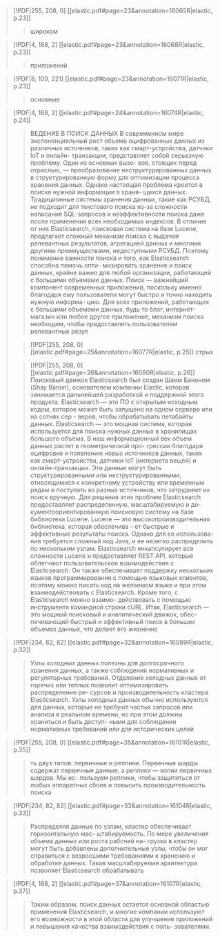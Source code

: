 > 	[!PDF|255, 208, 0] [[elastic.pdf#page=23&annotation=16065R|elastic, p.23]]
> > широком
> 
>

> [!PDF|4, 168, 2] [[elastic.pdf#page=23&annotation=16068R|elastic, p.23]]
> > приложений
> 
>

> [!PDF|8, 109, 221] [[elastic.pdf#page=23&annotation=16071R|elastic, p.23]]
> > основные
> 
>

> [!PDF|4, 168, 2] [[elastic.pdf#page=24&annotation=16074R|elastic, p.24]]
> > ВЕДЕНИЕ В ПОИСК ДАННЫХ В современном мире экспоненциальный рост объема оцифрованных данных из различных источников, таких как смарт-устройства, датчики IoT и онлайн- транзакции, представляет собой серьезную проблему. Один из основных вызо- вов, стоящих перед отраслью, — преобразование неструктурированных данных в структурированную форму для оптимизации процесса хранения данных. Однако настоящая проблема кроется в поиске нужной информации в храня- щихся данных. Традиционные системы хранения данных, такие как РСУБД, не подходят для текстового поиска из-за сложности написания SQL-запросов и неэффективности поиска даже после применения всех необходимых индексов. В отличие от них Elasticsearch, поисковая система на базе Lucene, предлагает сложный механизм поиска с выдачей релевантных результатов, агрегацией данных и многими другими преимуществами, недоступными РСУБД. Поэтому понимание важности поиска и того, как Elasticsearch способна помочь опти- мизировать хранение и поиск данных, крайне важно для любой организации, работающей с большими объемами данных. Поиск — важнейший компонент современных приложений, поскольку именно благодаря ему пользователи могут быстро и точно находить нужную информа- цию. Для всех приложений, работающих с большими объемами данных, будь то блог, интернет-магазин или любое другое приложение, механизм поиска необходим, чтобы предоставлять пользователям релевантные резул
> 
> > [!PDF|255, 208, 0] [[elastic.pdf#page=25&annotation=16077R|elastic, p.25]]
> > стрых
> 
> > [!PDF|255, 208, 0] [[elastic.pdf#page=26&annotation=16080R|elastic, p.26]]
> > Поисковый движок Elasticsearch был создан Шаем Баноном (Shay Banon), основателем компании Elastic, которая занимается дальнейшей разработкой и поддержкой этого продукта. Elasticsearch — это ПО с открытым исходным кодом, которое может быть запущено на одном сервере или на сотнях сер - веров, чтобы обрабатывать петабайты данных. Elasticsearch — это мощная система, которая используется для поиска нужных данных в хранилищах большого объема. В наш информационный век объем данных растет в геометрической про- грессии благодаря оцифровке и появлению новых источников данных, таких как смарт-устройства, датчики IoT (интернета вещей) и онлайн-транзакции. Эти данные могут быть структурированными или неструктурированными, относящимися к конкретному устройству или временным рядам и поступать из разных источников, что затрудняет их поиск вручную. Для решения этих проблем Elasticsearch предоставляет распределенную, масштабируемую и до- кументоориентированную поисковую систему на базе библиотеки Lucene. Lucene — это высокопроизводительная библиотека, которая обеспечива - ет быстрые и эффективные результаты поиска. Однако для ее использова- ния требуется сложный код Java, и ее нелегко распределить по нескольким узлам. Elasticsearch инкапсулирует все сложности Lucene и предоставляет REST API, которые облегчают пользовательское взаимодействие с Elasticsearch. Он также обеспечивает поддержку нескольких языков программирования с помощью языковых клиентов, поэтому можно писать код на желаемом языке и при этом взаимодействовать с Elasticsearch. Кроме того, с Elasticsearch можно взаимо- действовать с помощью инструмента командной строки cURL. Итак, Elasticsearch — это мощный поисковый и аналитический движок, обес- печивающий быстрый и эффективный поиск в больших объемах данных, что делает его жизненно 
> 
>

> [!PDF|234, 82, 82] [[elastic.pdf#page=32&annotation=16089R|elastic, p.32]]
> > Узлы холодных данных полезны для долгосрочного хранения данных, а также соблюдения нормативных и регуляторных требований. Отделение холодных данных от горячих или теплых позволит оптимизировать распределение ре- сурсов и производительность кластера Elasticsearch. Узлы холодных данных обычно используются для данных, которые не требуют частых запросов или анализа в реальном времени, но при этом должны храниться и быть доступ- ными для соблюдения нормативных требований или для исторических целей
> 
>

> [!PDF|255, 208, 0] [[elastic.pdf#page=35&annotation=16101R|elastic, p.35]]
> > ть двух типов: первичные и реплики. Первичные шарды содержат первичные данные, а реплики — копии первичных шардов. Мы ис- пользуем реплики, чтобы защититься от любых аппаратных сбоев и повысить производительность поиска 
> 
>

> [!PDF|234, 82, 82] [[elastic.pdf#page=33&annotation=16104R|elastic, p.33]]
> > Распределяя данные по узлам, кластер обеспечивает горизонтальную мас- штабируемость. По мере увеличения объема данных или роста рабочей на- грузки в кластер могут быть добавлены дополнительные узлы, чтобы он мог справиться с возросшими требованиями к хранению и обработке данных. Такая масштабируемая архитектура позволяет Elasticsearch обрабатывать
> 
>

> [!PDF|4, 168, 2] [[elastic.pdf#page=37&annotation=16107R|elastic, p.37]]
> > Таким образом, поиск данных остается основной областью применения Elasticsearch, и многие компании используют его возможности в этой области для улучшения приложений и повышения качества взаимодействия с поль- зователями.
> 
> 
